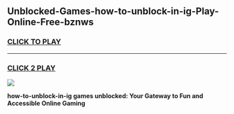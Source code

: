 
## Unblocked-Games-how-to-unblock-in-ig-Play-Online-Free-bznws
<h3>
<a href="https://premium76.site?title=how-to-unblock-in-ig&ref=26A">CLICK TO PLAY</a></h3>
<hr>

<h3>
<a href="https://premium76.site?title=how-to-unblock-in-ig&ref=26A">CLICK 2 PLAY</a>
  
</h3>

<a href="https://premium76.site?title=how-to-unblock-in-ig&ref=26A"><img src="https://clearcache.store/games.png"></a>


**how-to-unblock-in-ig games unblocked: Your Gateway to Fun and Accessible Online Gaming**
